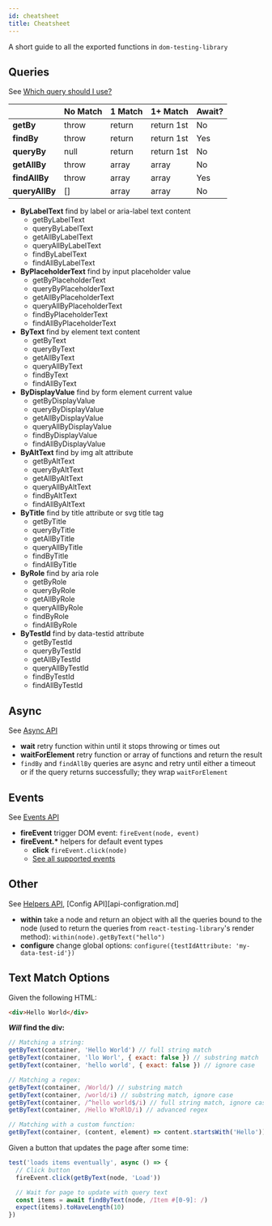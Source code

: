 ```yaml
---
id: cheatsheet
title: Cheatsheet
---
```


A short guide to all the exported functions in `dom-testing-library`

## Queries

See [Which query should I use?](guide-which-query.md)

|                | No Match | 1 Match | 1+ Match   | Await? |
| -------------- | -------- | ------- | ---------- | ------ |
| **getBy**      | throw    | return  | return 1st | No     |
| **findBy**     | throw    | return  | return 1st | Yes    |
| **queryBy**    | null     | return  | return 1st | No     |
| **getAllBy**   | throw    | array   | array      | No     |
| **findAllBy**  | throw    | array   | array      | Yes    |
| **queryAllBy** | []       | array   | array      | No     |

- **ByLabelText** find by label or aria-label text content
  - getByLabelText
  - queryByLabelText
  - getAllByLabelText
  - queryAllByLabelText
  - findByLabelText
  - findAllByLabelText
- **ByPlaceholderText** find by input placeholder value
  - getByPlaceholderText
  - queryByPlaceholderText
  - getAllByPlaceholderText
  - queryAllByPlaceholderText
  - findByPlaceholderText
  - findAllByPlaceholderText
- **ByText** find by element text content
  - getByText
  - queryByText
  - getAllByText
  - queryAllByText
  - findByText
  - findAllByText
- **ByDisplayValue** find by form element current value
  - getByDisplayValue
  - queryByDisplayValue
  - getAllByDisplayValue
  - queryAllByDisplayValue
  - findByDisplayValue
  - findAllByDisplayValue
- **ByAltText** find by img alt attribute
  - getByAltText
  - queryByAltText
  - getAllByAltText
  - queryAllByAltText
  - findByAltText
  - findAllByAltText
- **ByTitle** find by title attribute or svg title tag
  - getByTitle
  - queryByTitle
  - getAllByTitle
  - queryAllByTitle
  - findByTitle
  - findAllByTitle
- **ByRole** find by aria role
  - getByRole
  - queryByRole
  - getAllByRole
  - queryAllByRole
  - findByRole
  - findAllByRole
- **ByTestId** find by data-testid attribute
  - getByTestId
  - queryByTestId
  - getAllByTestId
  - queryAllByTestId
  - findByTestId
  - findAllByTestId

## Async

See [Async API](api-async.md)

- **wait** retry function within until it stops throwing or times out
- **waitForElement** retry function or array of functions and return the result
- `findBy` and `findAllBy` queries are async and retry until either a timeout or
  if the query returns successfully; they wrap `waitForElement`

## Events

See [Events API](api-events.md)

- **fireEvent** trigger DOM event: `fireEvent(node, event)`
- **fireEvent.\*** helpers for default event types
  - **click** `fireEvent.click(node)`
  - [See all supported events](https://github.com/kentcdodds/dom-testing-library/blob/master/src/events.js)

## Other

See [Helpers API](api-helpers.md), [Config API][api-configration.md]

- **within** take a node and return an object with all the queries bound to the
  node (used to return the queries from `react-testing-library`'s render
  method): `within(node).getByText("hello")`
- **configure** change global options:
  `configure({testIdAttribute: 'my-data-test-id'})`

## Text Match Options

Given the following HTML:

```html
<div>Hello World</div>
```

**_Will_ find the div:**

```javascript
// Matching a string:
getByText(container, 'Hello World') // full string match
getByText(container, 'llo Worl', { exact: false }) // substring match
getByText(container, 'hello world', { exact: false }) // ignore case

// Matching a regex:
getByText(container, /World/) // substring match
getByText(container, /world/i) // substring match, ignore case
getByText(container, /^hello world$/i) // full string match, ignore case
getByText(container, /Hello W?oRlD/i) // advanced regex

// Matching with a custom function:
getByText(container, (content, element) => content.startsWith('Hello'))
```

Given a button that updates the page after some time:

```jsx
test('loads items eventually', async () => {
  // Click button
  fireEvent.click(getByText(node, 'Load'))

  // Wait for page to update with query text
  const items = await findByText(node, /Item #[0-9]: /)
  expect(items).toHaveLength(10)
})
```
